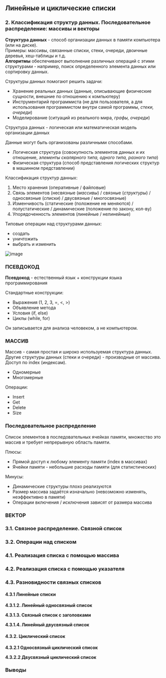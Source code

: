 ## Линейные и циклические списки
### 2. Классификация структур данных. Последовательное распределение: массивы и векторы
**Структура данных** - способ организации данных в памяти компьютера (или на диске).
<br>
Примеры: массивы, связанные списки, стеки, очереди, двоичные деревья, хеш-таблицы и т.д.
<br>
**Алгоритмы** обеспечивают выполнение различных операций с этими структурами - например, поиск определенного элемента данных или сортировку данных.

Структуры данных помогают решить задачи:
- Хранение реальных данных (данные, описывающие физические сущности, внешние по отношению к компьютеру)
- Инструментарий программиста (не для пользователя, а для использования программистом внутри самой программы, *стеки, очереди*)
- Моделирование (ситуаций из реального мира, *графы, очереди*)

Структура данных - логическая или математическая модель организации данных

Данные могут быть организованы различными способами.
- Логическая структура (совокупность элементов данных и их отношение, *элементы скалярного типа, одного типа, разного типа*)
- Физическая структура (способ представления логических структур в машинном представлении)

Классификация структур данных:
1) Место хранения (оперативные / файловые)
2) Связь элементов (несвязные (*массивы*) / связные (*структуры*) / односвязные (*списки*) / двусвязные / многосвязные)
3) Изменчивость (статические (положение не меняются) / полустатические / динамические (положение по закону, кол-ву)
4) Упорядоченность элементов (линейные / нелинейные)

Типовые операции над структурами данных:
- создать
- уничтожить
- выбрать и изменить

![image](https://github.com/mireashik/aood_3sem/assets/49165758/92cb20c2-ca86-410a-ab9b-aab3ebc4425e)

### ПСЕВДОКОД
**Псевдокод** - естественный язык + конструкции языка программирования

Стандартные конструкции:
- Выражения (1, 2, 3, =, <, >)
- Объявление метода
- Условия (if, else)
- Циклы (while, for)

Он записывается для анализа человеком, а не компьютером.

### МАССИВ
Массив - самая простая и широко используемая структура данных. Другие структуры данных (стеки и очереди) - производные от массива. Доступ по index (индексам).

- Одномерные
- Многомерные

Операции:
- Insert
- Get
- Delete
- Size

### Последовательное распределение
Список элементов в последовательных ячейках памяти, множество это массив и требует непрерывную область памяти.

Плюсы:
- Прямой доступ к любому элементу памяти (index в массивах)
- Ячейки памяти - небольшие расходы памяти (для статистических)

Минусы:
- Динамические структуры плохо реализуются
- Размер массива задаётся изначально (невозможно изменять, неэффективно в памяти)
- Операции включения / исключения зависят от размера массива

### ВЕКТОР
### 3.1. Связное распределение. Связной список
### 3.2. Операции над списком
### 4.1. Реализация списка с помощью массива
### 4.2. Реализация списка с помощью указателя
### 4.3. Разновидности связных списков
#### 4.3.1 Линейные списки
**4.3.1.2. Линейный односвязный список**

**4.3.1.3. Связный список с заголовками**

**4.3.1.4. Линейный двусвязный список**

#### 4.3.2. Циклический список
**4.3.2.1 Односвязный циклический список**

**4.3.2.2 Двусвязный циклический список**

### Выводы
